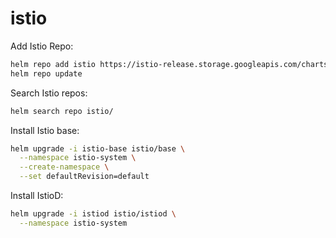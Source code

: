 # istio

Add Istio Repo:
```bash
helm repo add istio https://istio-release.storage.googleapis.com/charts
helm repo update
```

Search Istio repos:
```bash
helm search repo istio/
```

Install Istio base:
```bash
helm upgrade -i istio-base istio/base \
  --namespace istio-system \
  --create-namespace \
  --set defaultRevision=default
```

Install IstioD:
```bash
helm upgrade -i istiod istio/istiod \
  --namespace istio-system
```

